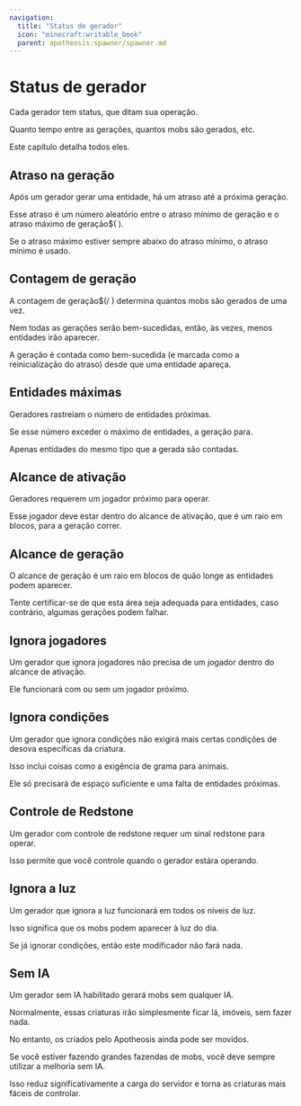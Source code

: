 ```yaml
---
navigation:
  title: "Status de gerador"
  icon: "minecraft:writable_book"
  parent: apotheosis:spawner/spawner.md
---
```


# Status de gerador

Cada gerador tem <Color id="blue">status</Color>, que ditam sua operação.

Quanto tempo entre as gerações, quantos mobs são gerados, etc.

Este capítulo detalha todos eles.

## Atraso na geração

Após um gerador gerar uma entidade, há um atraso até a próxima geração.

Esse atraso é um número aleatório entre o <Color id="blue">atraso mínimo de geração</Color> e o <Color id="blue">atraso máximo de geração$( ).

Se o atraso máximo estiver sempre abaixo do atraso mínimo, o atraso mínimo é usado.

## Contagem de geração

A <Color id="blue">contagem de geração</Color>$(/ )</Color> determina quantos mobs são gerados de uma vez.

Nem todas as gerações serão bem-sucedidas, então, às vezes, menos entidades irão aparecer.

A geração é contada como bem-sucedida (e marcada como a reinicialização do atraso) desde que uma entidade apareça.

## Entidades máximas

Geradores rastreiam o número de entidades próximas.

Se esse número exceder o <Color id="blue">máximo de entidades</Color>, a geração para.

Apenas entidades do mesmo tipo que a gerada são contadas.

## Alcance de ativação

Geradores requerem um jogador próximo para operar.

Esse jogador deve estar dentro do <Color id="blue">alcance de ativação</Color>, que é um raio em blocos, para a geração correr.

## Alcance de geração

O <Color id="blue">alcance de geração</Color> é um raio em blocos de quão longe as entidades podem aparecer.

Tente certificar-se de que esta área seja adequada para entidades, caso contrário, algumas gerações podem falhar.

## Ignora jogadores

Um gerador que <Color id="blue">ignora jogadores</Color> não precisa de um jogador dentro do <Color id="blue">alcance de ativação</Color>.

Ele funcionará com ou sem um jogador próximo.

## Ignora condições

Um gerador que <Color id="blue">ignora condições</Color> não exigirá mais certas condições de desova específicas da criatura.

Isso inclui coisas como a exigência de grama para animais.

Ele só precisará de espaço suficiente e uma falta de entidades próximas.

## Controle de Redstone

Um gerador com <Color id="blue">controle de redstone</Color> requer um sinal redstone para operar.

Isso permite que você controle quando o gerador estára operando.

## Ignora a luz

Um gerador que <Color id="blue">ignora a luz</Color> funcionará em todos os níveis de luz.

Isso significa que os mobs podem aparecer à luz do dia.

Se já <Color id="blue">ignorar condições</Color>, então este modificador não fará nada.

## Sem IA

Um gerador <Color id="blue">sem IA</Color> habilitado gerará mobs sem qualquer IA.

Normalmente, essas criaturas irão simplesmente ficar lá, imóveis, sem fazer nada.

No entanto, os criados pelo Apotheosis ainda pode ser movidos.

Se você estiver fazendo grandes fazendas de mobs, você deve sempre utilizar a melhoria <Color id="blue">sem IA</Color>.

Isso reduz significativamente a carga do servidor e torna as criaturas mais fáceis de controlar.

